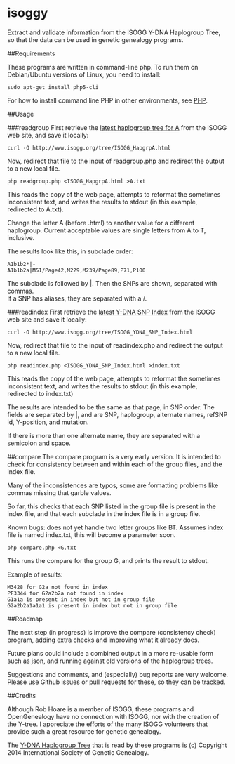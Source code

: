 isoggy
======

Extract and validate information from the ISOGG Y-DNA Haplogroup Tree,
so that the data can be used in genetic genealogy programs.

##Requirements

These programs are written in command-line php.  To run them on Debian/Ubuntu
versions of Linux, you need to install:

    sudo apt-get install php5-cli
    
For how to install command line PHP in other environments, see [PHP](http://php.net/).     

##Usage

###readgroup
First retrieve the [latest haplogroup tree for A](http://www.isogg.org/tree/ISOGG_HapgrpA.html)
from the ISOGG web site, and save it locally:

    curl -O http://www.isogg.org/tree/ISOGG_HapgrpA.html

Now, redirect that file to the input of readgroup.php and redirect the
output to a new local file. 

    php readgroup.php <ISOGG_HapgrpA.html >A.txt
    
This reads the copy of the web page, attempts to reformat
the sometimes inconsistent text, and writes the results to stdout (in this example, redirected to A.txt).

Change the letter A (before .html) to another value for a different haplogroup.  Current acceptable values are single
letters from A to T, inclusive.

The results look like this, in subclade order:

    A1b1b2*|-
    A1b1b2a|M51/Page42,M229,M239/Page89,P71,P100
    
The subclade is followed by |.  Then the SNPs are shown, separated with commas.  
If a SNP has aliases, they are separated with a /.

###readindex
First retrieve the [latest Y-DNA SNP Index](http://www.isogg.org/tree/ISOGG_YDNA_SNP_Index.html) 
from the ISOGG web site and save it locally:

    curl -O http://www.isogg.org/tree/ISOGG_YDNA_SNP_Index.html
    
Now, redirect that file to the input of readindex.php and redirect the
output to a new local file.    

    php readindex.php <ISOGG_YDNA_SNP_Index.html >index.txt
    
This reads the copy of the web page, attempts to reformat
the sometimes inconsistent text, and writes the results to stdout (in this example, redirected to index.txt)    

The results are intended to be the same as that page, in SNP order.  The fields are separated by |, 
and are SNP, haplogroup, alternate names, refSNP id, Y-position, and mutation.

If there is more than one alternate name, they are separated with a semicolon and space.

##compare
The compare program is a very early version.  It is intended to check for
consistency between and within each of the group files, and the index file.

Many of the inconsistences are typos, some are formatting problems
like commas missing that garble values.

So far, this checks that each SNP listed in the group file is present in the 
index file, and that each subclade in the index file is in a group file.

Known bugs: does not yet handle two letter groups like BT.  Assumes index file
is named index.txt, this will become a parameter soon.

    php compare.php <G.txt

This runs the compare for the group G, and prints the result to stdout.

Example of results:

    M3428 for G2a not found in index
    PF3344 for G2a2b2a not found in index
    G1a1a is present in index but not in group file
    G2a2b2a1a1a1 is present in index but not in group file


##Roadmap

The next step (in progress) is improve the compare (consistency check)
program, adding extra checks and improving what it already does.

Future plans could include a combined output in a more re-usable form
such as json, and running against old versions of the haplogroup trees.

Suggestions and comments, and (especially) bug reports are very
welcome.  Please use Github issues or pull requests for these, so they can be tracked.

##Credits

Although Rob Hoare is a member of ISOGG, these programs and OpenGenealogy have
no connection with ISOGG, nor with the creation of the Y-tree. I appreciate the 
efforts of the many ISOGG volunteers that provide such a great resource for genetic genealogy.

The [Y-DNA Haplogroup Tree](http://www.isogg.org/tree/index.html) that is
read by these programs is (c) Copyright 2014 International Society of Genetic Genealogy.
